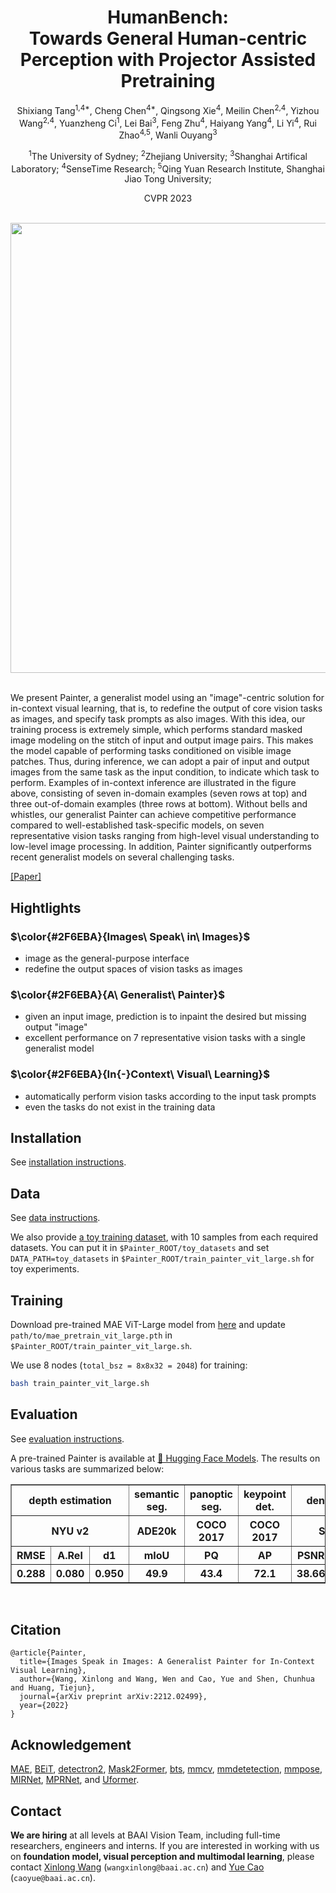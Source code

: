 <div align="center">
<h1>HumanBench: <br>Towards General Human-centric Perception with Projector Assisted Pretraining</h1>

Shixiang Tang<sup>1,4*</sup>, Cheng Chen<sup>4*</sup>, Qingsong Xie<sup>4</sup>, Meilin Chen<sup>2,4</sup>, Yizhou Wang<sup>2,4</sup>, Yuanzheng Ci<sup>1</sup>, Lei Bai<sup>3</sup>, Feng Zhu<sup>4</sup>, Haiyang Yang<sup>4</sup>, Li Yi<sup>4</sup>, Rui Zhao<sup>4,5</sup>, Wanli Ouyang<sup>3</sup>

<sup>1</sup>The University of Sydney; <sup>2</sup>Zhejiang University; <sup>3</sup>Shanghai Artifical Laboratory; <sup>4</sup>SenseTime Research; <sup>5</sup>Qing Yuan Research Institute, Shanghai Jiao Tong University; 

CVPR 2023


<br>
  
<image src="docs/teaser.jpg" width="720px" />
<br>

</div>

<br>

We present Painter, a generalist model using an "image"-centric solution for in-context visual learning, that is, to redefine the output of core vision tasks as images, and specify task prompts as also images. With this idea, our training process is extremely simple, which performs standard masked image modeling on the stitch of input and output image pairs. This makes the model capable of performing tasks conditioned on visible image patches. Thus, during inference, we can adopt a pair of input and output images from the same task as the input condition, to indicate which task to perform. Examples of in-context inference are illustrated in the figure above, consisting of seven in-domain examples (seven rows at top) and three out-of-domain examples (three rows at bottom).
Without bells and whistles, our generalist Painter can achieve competitive performance compared to well-established task-specific models, on seven representative vision tasks ranging from high-level visual understanding to low-level image processing. 
In addition, Painter significantly outperforms recent generalist models on several challenging tasks.

[[Paper]](https://arxiv.org/abs/2212.02499)

## Hightlights

### $\color{#2F6EBA}{Images\ Speak\ in\ Images}$ 

- image as the general-purpose interface
- redefine the output spaces of vision tasks as images

### $\color{#2F6EBA}{A\ Generalist\ Painter}$ 

- given an input image, prediction is to inpaint the desired but missing output "image"
- excellent performance on 7 representative vision tasks with a single generalist model

### $\color{#2F6EBA}{In{-}Context\ Visual\ Learning}$  
- automatically perform vision tasks according to the input task prompts 
- even the tasks do not exist in the training data


## Installation
See [installation instructions](docs/INSTALL.md).

## Data
See [data instructions](docs/DATA.md). 

We also provide [a toy training dataset](https://huggingface.co/BAAI/Painter/blob/main/toy_datasets.tar), with 10 samples from each required datasets. You can put it in `$Painter_ROOT/toy_datasets` and set `DATA_PATH=toy_datasets` in `$Painter_ROOT/train_painter_vit_large.sh` for toy experiments.

## Training
Download pre-trained MAE ViT-Large model from [here](https://dl.fbaipublicfiles.com/mae/pretrain/mae_pretrain_vit_large.pth) and update `path/to/mae_pretrain_vit_large.pth` in `$Painter_ROOT/train_painter_vit_large.sh`. 

We use 8 nodes (<code>total_bsz = 8x8x32 = 2048</code>) for training:



```bash
bash train_painter_vit_large.sh
```

## Evaluation
See [evaluation instructions](docs/EVAL.md). 

A pre-trained Painter is available at [🤗 Hugging Face Models](https://huggingface.co/BAAI/Painter/blob/main/painter_vit_large.pth). The results on various tasks are summarized below:


<table border="1" width="100%">
	<tr align="center">
        <!-- <th> Task </th>  -->
        <th colspan="3"> depth estimation </th><th colspan="1"> semantic seg. </th><th colspan="1">panoptic seg.</th><th colspan="1">keypoint det.</th> <th colspan="2"> denoising </th> <th colspan="2"> deraining </th> <th colspan="2"> enhance.</th>
    </tr>
  	<tr align="center">
        <!-- <th> Dataset </th>  -->
        <th colspan="3"> NYU v2 </th><th colspan="1"> ADE20k </th><th colspan="1"> COCO 2017 </th><th colspan="1"> COCO 2017 </th> <th colspan="2"> SIDD </th> <th colspan="2"> 5 datasets </th> <th colspan="2"> LoL </th>
    </tr>
  <tr align="center">
        <!-- <th> Metric </th>  -->
        <th> RMSE </th> <th> A.Rel </th> <th> d1 </th> <th colspan="1"> mIoU </th><th colspan="1">PQ</th><th colspan="1">AP</th> <th> PSNR </th> <th> SSIM </th>  <th> PSNR </th> <th> SSIM </th>  <th> PSNR </th> <th> SSIM </th>
    </tr>
    <tr align="center">
        <!-- <th> Painter </th>  -->
        <th> 0.288 </th> <th> 0.080 </th> <th> 0.950 </th> <th colspan="1"> 49.9 </th> <th> 43.4 </th> <th>72.1</th> <th>  38.66 </th> <th> 0.954 </th>  <th> 29.42 </th> <th> 0.867 </th>  <th> 22.34 </th> <th> 0.872 </th>
    </tr>
</table>
<br>


## Citation

```
@article{Painter,
  title={Images Speak in Images: A Generalist Painter for In-Context Visual Learning},
  author={Wang, Xinlong and Wang, Wen and Cao, Yue and Shen, Chunhua and Huang, Tiejun},
  journal={arXiv preprint arXiv:2212.02499},
  year={2022}
}
```

## Acknowledgement
[MAE](https://github.com/facebookresearch/mae), [BEiT](https://github.com/microsoft/unilm/tree/master/beit), [detectron2](https://github.com/facebookresearch/detectron2), [Mask2Former](https://github.com/facebookresearch/Mask2Former), [bts](https://github.com/cleinc/bts), [mmcv](https://github.com/open-mmlab/mmcv), [mmdetetection](https://github.com/open-mmlab/mmdetection), [mmpose](https://github.com/open-mmlab/mmpose), [MIRNet](https://github.com/swz30/MIRNet), [MPRNet](https://github.com/swz30/MPRNet), and [Uformer](https://github.com/ZhendongWang6/Uformer).

## Contact

**We are hiring** at all levels at BAAI Vision Team, including full-time researchers, engineers and interns. 
If you are interested in working with us on **foundation model, visual perception and multimodal learning**, please contact [Xinlong Wang](https://www.xloong.wang/) (`wangxinlong@baai.ac.cn`) and [Yue Cao](http://yue-cao.me/) (`caoyue@baai.ac.cn`).

